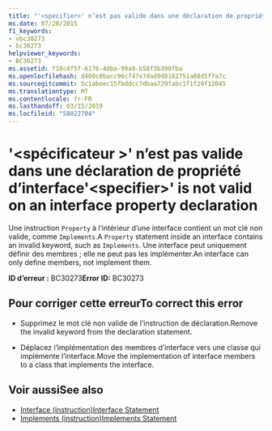```yaml
---
title: "'<specifier>' n’est pas valide dans une déclaration de propriété d’interface"
ms.date: 07/20/2015
f1_keywords:
- vbc30273
- bc30273
helpviewer_keywords:
- BC30273
ms.assetid: f10c4f5f-6176-4dba-99a9-b58f3b390fba
ms.openlocfilehash: d460c0bacc96cf47e7dad9d8182751a88d5f7a7c
ms.sourcegitcommit: 5c1abeec15fbddcc7dbaa729fabc1f1f29f12045
ms.translationtype: MT
ms.contentlocale: fr-FR
ms.lasthandoff: 03/15/2019
ms.locfileid: "58022704"
---
```

# <a name="specifier-is-not-valid-on-an-interface-property-declaration"></a><span data-ttu-id="4cbd1-102">'\<spécificateur >' n’est pas valide dans une déclaration de propriété d’interface</span><span class="sxs-lookup"><span data-stu-id="4cbd1-102">'\<specifier>' is not valid on an interface property declaration</span></span>
<span data-ttu-id="4cbd1-103">Une instruction `Property` à l’intérieur d’une interface contient un mot clé non valide, comme `Implements`.</span><span class="sxs-lookup"><span data-stu-id="4cbd1-103">A `Property` statement inside an interface contains an invalid keyword, such as `Implements`.</span></span> <span data-ttu-id="4cbd1-104">Une interface peut uniquement définir des membres ; elle ne peut pas les implémenter.</span><span class="sxs-lookup"><span data-stu-id="4cbd1-104">An interface can only define members, not implement them.</span></span>  
  
 <span data-ttu-id="4cbd1-105">**ID d’erreur :** BC30273</span><span class="sxs-lookup"><span data-stu-id="4cbd1-105">**Error ID:** BC30273</span></span>  
  
## <a name="to-correct-this-error"></a><span data-ttu-id="4cbd1-106">Pour corriger cette erreur</span><span class="sxs-lookup"><span data-stu-id="4cbd1-106">To correct this error</span></span>  
  
-   <span data-ttu-id="4cbd1-107">Supprimez le mot clé non valide de l’instruction de déclaration.</span><span class="sxs-lookup"><span data-stu-id="4cbd1-107">Remove the invalid keyword from the declaration statement.</span></span>  
  
-   <span data-ttu-id="4cbd1-108">Déplacez l’implémentation des membres d’interface vers une classe qui implémente l’interface.</span><span class="sxs-lookup"><span data-stu-id="4cbd1-108">Move the implementation of interface members to a class that implements the interface.</span></span>  
  
## <a name="see-also"></a><span data-ttu-id="4cbd1-109">Voir aussi</span><span class="sxs-lookup"><span data-stu-id="4cbd1-109">See also</span></span>

- [<span data-ttu-id="4cbd1-110">Interface (instruction)</span><span class="sxs-lookup"><span data-stu-id="4cbd1-110">Interface Statement</span></span>](../../visual-basic/language-reference/statements/interface-statement.md)
- [<span data-ttu-id="4cbd1-111">Implements (instruction)</span><span class="sxs-lookup"><span data-stu-id="4cbd1-111">Implements Statement</span></span>](../../visual-basic/language-reference/statements/implements-statement.md)
